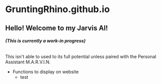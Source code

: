 # GruntingRhino.github.io
## Hello! Welcome to my Jarvis AI!
###### **(This is currently a work-in progress)**


This isn't able to used to its full potential unless paired with the Personal Assistant M.A.R.V.I.N.

- Functions to display on website
  - test
